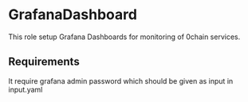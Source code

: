 GrafanaDashboard
=========

This role setup Grafana Dashboards for monitoring of 0chain services.

Requirements
------------

It require grafana admin password which should be given as input in input.yaml